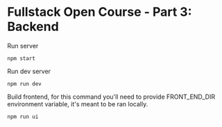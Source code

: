 # Fullstack Open Course - Part 3: Backend
Run server
```shell
npm start
```
Run dev server
```shell
npm run dev
```
Build frontend, for this command you'll need to provide FRONT_END_DIR environment variable, it's meant to be ran locally.
```shell
npm run ui
```